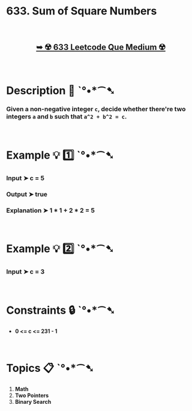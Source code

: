 # 633. Sum of Square Numbers

</br>

<h2 align="center"> 

<a href="https://leetcode.com/problems/sum-of-square-numbers/?envType=daily-question&envId=2024-06-23"><strong>➥ ☢️ 633 Leetcode Que Medium ☢️ </strong></a>
</h2>

</br>

# Description 📜 ˋ°•*⁀➷

### Given a non-negative integer `c`, decide whether there're two integers `a` and `b` such that `a^2 + b^2 = c`.

</br>

# Example 💡 1️⃣ ˋ°•*⁀➷

  ### Input  ➤ c = 5

  ### Output  ➤ true

  ### Explanation  ➤ 1 * 1 + 2 * 2 = 5

</br>

# Example 💡 2️⃣ ˋ°•*⁀➷

  ### Input ➤  c = 3

</br>

# Constraints 🔒 ˋ°•*⁀➷

- **0 <= c <= 231 - 1**

</br>

# Topics 📋 ˋ°•*⁀➷

1. **Math**
2. **Two Pointers**
3. **Binary Search**

